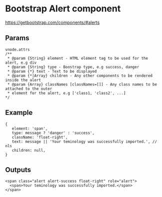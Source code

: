 # Bootstrap Alert component

https://getbootstrap.com/components/#alerts

## Params
```
vnode.attrs
/**
 * @param {String} element - HTML element tag to be used for the alert, e.g div
 * @param {String} type - Boostrap type, e.g success, danger
 * @param {*} text - Text to be displayed
 * @param {*|Array} children - Any other components to be rendered inside the alert
 * @param {Array} classNames [classNames=[]] - Any class names to be attached to the outer
 * element for the alert, e.g ['class1, 'class2', ...]
*/
```

## Example

```
{
   element: 'span',
   type: message ? 'danger' : 'success',
   className: 'float-right',
   text: message || 'Your teminology was successfully imported.', // nls
   children: null,
}
```

## Outputs
```
<span class="alert alert-success float-right" role="alert">
  <span>Your teminology was successfully imported.</span>
</span>
```